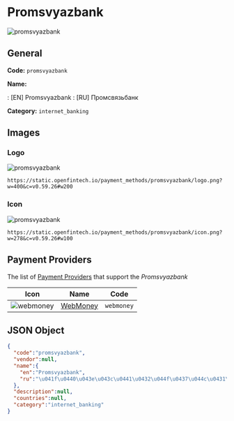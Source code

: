
# Promsvyazbank 
![promsvyazbank](https://static.openfintech.io/payment_methods/promsvyazbank/logo.png?w=400&c=v0.59.26#w200)  

## General 
**Code:** `promsvyazbank` 
 
**Name:** 
 
:	[EN] Promsvyazbank 
:	[RU] Промсвязьбанк 
 
**Category:** `internet_banking` 
 

## Images 

### Logo 
![promsvyazbank](https://static.openfintech.io/payment_methods/promsvyazbank/logo.png?w=400&c=v0.59.26#w200)  

```
https://static.openfintech.io/payment_methods/promsvyazbank/logo.png?w=400&c=v0.59.26#w200
```  

### Icon 
![promsvyazbank](https://static.openfintech.io/payment_methods/promsvyazbank/icon.png?w=278&c=v0.59.26#w100)  

```
https://static.openfintech.io/payment_methods/promsvyazbank/icon.png?w=278&c=v0.59.26#w100
```  

## Payment Providers 
 
The list of [Payment Providers](/providers) that support the _Promsvyazbank_ 

|Icon|Name|Code| 
|:---:|:---:|:---:| 
|![webmoney](https://static.openfintech.io/payment_providers/webmoney/icon.svg?w=278&c=v0.59.26#w100) |[WebMoney](/payment-providers/webmoney)|`webmoney`| 
 

## JSON Object 

```json
{
  "code":"promsvyazbank",
  "vendor":null,
  "name":{
    "en":"Promsvyazbank",
    "ru":"\u041f\u0440\u043e\u043c\u0441\u0432\u044f\u0437\u044c\u0431\u0430\u043d\u043a"
  },
  "description":null,
  "countries":null,
  "category":"internet_banking"
}
```  
